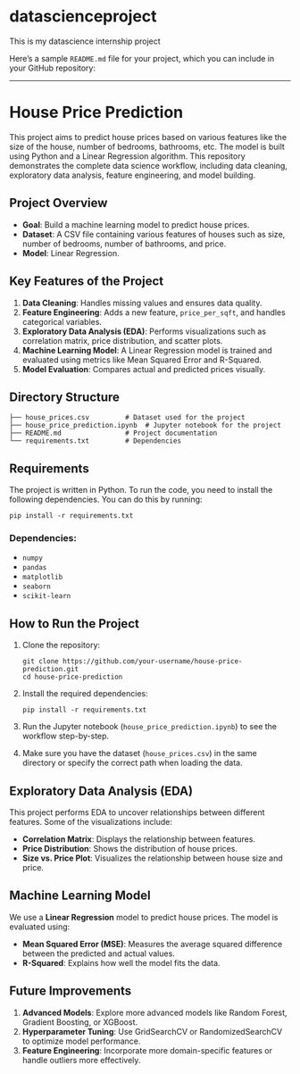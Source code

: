 # datascienceproject
This is my datascience internship project


Here’s a sample `README.md` file for your project, which you can include in your GitHub repository:

---

# House Price Prediction

This project aims to predict house prices based on various features like the size of the house, number of bedrooms, bathrooms, etc. The model is built using Python and a Linear Regression algorithm. This repository demonstrates the complete data science workflow, including data cleaning, exploratory data analysis, feature engineering, and model building.

## Project Overview

- **Goal**: Build a machine learning model to predict house prices.
- **Dataset**: A CSV file containing various features of houses such as size, number of bedrooms, number of bathrooms, and price.
- **Model**: Linear Regression.

## Key Features of the Project

1. **Data Cleaning**: Handles missing values and ensures data quality.
2. **Feature Engineering**: Adds a new feature, `price_per_sqft`, and handles categorical variables.
3. **Exploratory Data Analysis (EDA)**: Performs visualizations such as correlation matrix, price distribution, and scatter plots.
4. **Machine Learning Model**: A Linear Regression model is trained and evaluated using metrics like Mean Squared Error and R-Squared.
5. **Model Evaluation**: Compares actual and predicted prices visually.

## Directory Structure

```
├── house_prices.csv         # Dataset used for the project
├── house_price_prediction.ipynb  # Jupyter notebook for the project
├── README.md                # Project documentation
└── requirements.txt         # Dependencies
```

## Requirements

The project is written in Python. To run the code, you need to install the following dependencies. You can do this by running:

```
pip install -r requirements.txt
```

### Dependencies:

- `numpy`
- `pandas`
- `matplotlib`
- `seaborn`
- `scikit-learn`

## How to Run the Project

1. Clone the repository:
   ```
   git clone https://github.com/your-username/house-price-prediction.git
   cd house-price-prediction
   ```

2. Install the required dependencies:
   ```
   pip install -r requirements.txt
   ```

3. Run the Jupyter notebook (`house_price_prediction.ipynb`) to see the workflow step-by-step.

4. Make sure you have the dataset (`house_prices.csv`) in the same directory or specify the correct path when loading the data.

## Exploratory Data Analysis (EDA)

This project performs EDA to uncover relationships between different features. Some of the visualizations include:

- **Correlation Matrix**: Displays the relationship between features.
- **Price Distribution**: Shows the distribution of house prices.
- **Size vs. Price Plot**: Visualizes the relationship between house size and price.

## Machine Learning Model

We use a **Linear Regression** model to predict house prices. The model is evaluated using:

- **Mean Squared Error (MSE)**: Measures the average squared difference between the predicted and actual values.
- **R-Squared**: Explains how well the model fits the data.

## Future Improvements

1. **Advanced Models**: Explore more advanced models like Random Forest, Gradient Boosting, or XGBoost.
2. **Hyperparameter Tuning**: Use GridSearchCV or RandomizedSearchCV to optimize model performance.
3. **Feature Engineering**: Incorporate more domain-specific features or handle outliers more effectively.
